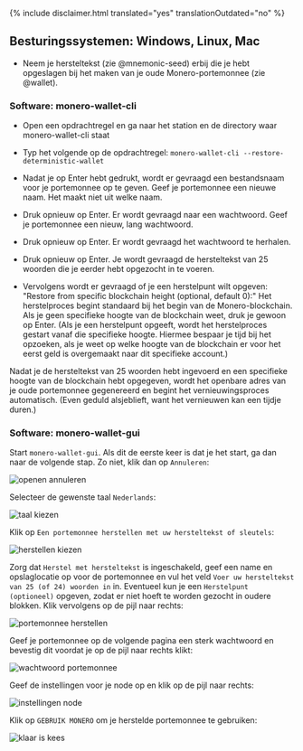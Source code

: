 {% include disclaimer.html translated="yes" translationOutdated="no" %}

## Besturingssystemen:  Windows, Linux, Mac

- Neem je hersteltekst (zie @mnemonic-seed) erbij die je hebt opgeslagen bij het maken van je oude Monero-portemonnee (zie @wallet).

### Software:  monero-wallet-cli

- Open een opdrachtregel en ga naar het station en de directory waar monero-wallet-cli staat

- Typ het volgende op de opdrachtregel:  `monero-wallet-cli --restore-deterministic-wallet`

- Nadat je op Enter hebt gedrukt, wordt er gevraagd een bestandsnaam voor je portemonnee op te geven.  Geef je portemonnee een nieuwe naam. Het maakt niet uit welke naam.

- Druk opnieuw op Enter. Er wordt gevraagd naar een wachtwoord.  Geef je portemonnee een nieuw, lang wachtwoord.

- Druk opnieuw op Enter. Er wordt gevraagd het wachtwoord te herhalen.

- Druk opnieuw op Enter. Je wordt gevraagd de hersteltekst van 25 woorden die je eerder hebt opgezocht in te voeren.

- Vervolgens wordt er gevraagd of je een herstelpunt wilt opgeven: "Restore from specific blockchain height (optional, default 0):" Het herstelproces begint standaard bij het begin van de Monero-blockchain. Als je geen specifieke hoogte van de blockchain weet, druk je gewoon op Enter. (Als je een herstelpunt opgeeft, wordt het herstelproces gestart vanaf die specifieke hoogte. Hiermee bespaar je tijd bij het opzoeken, als je weet op welke hoogte van de blockchain er voor het eerst geld is overgemaakt naar dit specifieke account.)

Nadat je de hersteltekst van 25 woorden hebt ingevoerd en een specifieke hoogte van de blockchain hebt opgegeven, wordt het openbare adres van je oude portemonnee gegenereerd en begint het vernieuwingsproces automatisch. (Even geduld alsjeblieft, want het vernieuwen kan een tijdje duren.)

### Software:  monero-wallet-gui

Start `monero-wallet-gui`. Als dit de eerste keer is dat je het start, ga dan naar de volgende stap. Zo niet, klik dan op `Annuleren`:

![openen annuleren](png/restore_account/cancel-opening.png)

Selecteer de gewenste taal `Nederlands`:

![taal kiezen](png/restore_account/choose-language.png)

Klik op `Een portemonnee herstellen met uw hersteltekst of sleutels`:

![herstellen kiezen](png/restore_account/choose-restore.png)

Zorg dat `Herstel met hersteltekst` is ingeschakeld, geef een name en opslaglocatie op voor de portemonnee en vul het veld `Voer uw hersteltekst van 25 (of 24) woorden in` in. Eventueel kun je een `Herstelpunt (optioneel)` opgeven, zodat er niet hoeft te worden gezocht in oudere blokken. Klik vervolgens op de pijl naar rechts:

![portemonnee herstellen](png/restore_account/restore-wallet.png)

Geef je portemonnee op de volgende pagina een sterk wachtwoord en bevestig dit voordat je op de pijl naar rechts klikt:

![wachtwoord portemonnee](png/restore_account/wallet-password.png)

Geef de instellingen voor je node op en klik op de pijl naar rechts:

![instellingen node](png/restore_account/daemon-settings.png)

Klik op `GEBRUIK MONERO` om je herstelde portemonnee te gebruiken:

![klaar is kees](png/restore_account/all-set-up.png)
